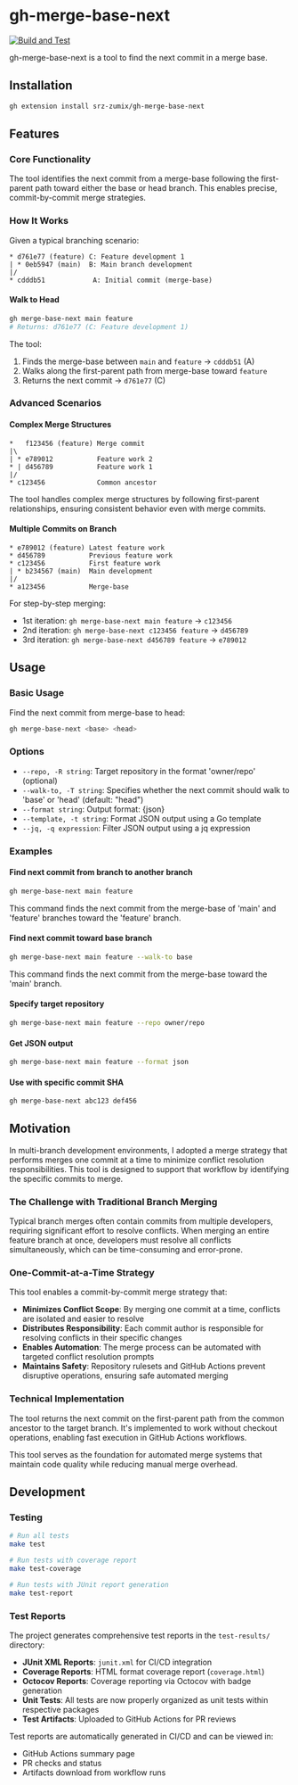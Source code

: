 # gh-merge-base-next

[![Build and Test](https://github.com/srz-zumix/gh-merge-base-next/actions/workflows/build.yml/badge.svg)](https://github.com/srz-zumix/gh-merge-base-next/actions/workflows/build.yml)

gh-merge-base-next is a tool to find the next commit in a merge base.

## Installation

```bash
gh extension install srz-zumix/gh-merge-base-next
```

## Features

### Core Functionality

The tool identifies the next commit from a merge-base following the first-parent path toward either the base or head branch. This enables precise, commit-by-commit merge strategies.

### How It Works

Given a typical branching scenario:

```text
* d761e77 (feature) C: Feature development 1  
| * 0eb5947 (main)  B: Main branch development
|/
* cdddb51            A: Initial commit (merge-base)
```

#### Walk to Head

```bash
gh merge-base-next main feature
# Returns: d761e77 (C: Feature development 1)
```

The tool:

1. Finds the merge-base between `main` and `feature` → `cdddb51` (A)
2. Walks along the first-parent path from merge-base toward `feature`
3. Returns the next commit → `d761e77` (C)

### Advanced Scenarios

#### Complex Merge Structures

```text
*   f123456 (feature) Merge commit
|\
| * e789012           Feature work 2
* | d456789           Feature work 1
|/
* c123456             Common ancestor
```

The tool handles complex merge structures by following first-parent relationships, ensuring consistent behavior even with merge commits.

#### Multiple Commits on Branch

```text
* e789012 (feature) Latest feature work
* d456789           Previous feature work
* c123456           First feature work
| * b234567 (main)  Main development
|/
* a123456           Merge-base
```

For step-by-step merging:

- 1st iteration: `gh merge-base-next main feature` → `c123456`
- 2nd iteration: `gh merge-base-next c123456 feature` → `d456789`
- 3rd iteration: `gh merge-base-next d456789 feature` → `e789012`

## Usage

### Basic Usage

Find the next commit from merge-base to head:

```bash
gh merge-base-next <base> <head>
```

### Options

- `--repo, -R string`: Target repository in the format 'owner/repo' (optional)
- `--walk-to, -T string`: Specifies whether the next commit should walk to 'base' or 'head' (default: "head")
- `--format string`: Output format: {json}
- `--template, -t string`: Format JSON output using a Go template
- `--jq, -q expression`: Filter JSON output using a jq expression

### Examples

#### Find next commit from branch to another branch

```bash
gh merge-base-next main feature
```

This command finds the next commit from the merge-base of 'main' and 'feature' branches toward the 'feature' branch.

#### Find next commit toward base branch

```bash
gh merge-base-next main feature --walk-to base
```

This command finds the next commit from the merge-base toward the 'main' branch.

#### Specify target repository

```bash
gh merge-base-next main feature --repo owner/repo
```

#### Get JSON output

```bash
gh merge-base-next main feature --format json
```

#### Use with specific commit SHA

```bash
gh merge-base-next abc123 def456
```

## Motivation

In multi-branch development environments, I adopted a merge strategy that performs merges one commit at a time to minimize conflict resolution responsibilities. This tool is designed to support that workflow by identifying the specific commits to merge.

### The Challenge with Traditional Branch Merging

Typical branch merges often contain commits from multiple developers, requiring significant effort to resolve conflicts. When merging an entire feature branch at once, developers must resolve all conflicts simultaneously, which can be time-consuming and error-prone.

### One-Commit-at-a-Time Strategy

This tool enables a commit-by-commit merge strategy that:

- **Minimizes Conflict Scope**: By merging one commit at a time, conflicts are isolated and easier to resolve
- **Distributes Responsibility**: Each commit author is responsible for resolving conflicts in their specific changes
- **Enables Automation**: The merge process can be automated with targeted conflict resolution prompts
- **Maintains Safety**: Repository rulesets and GitHub Actions prevent disruptive operations, ensuring safe automated merging

### Technical Implementation

The tool returns the next commit on the first-parent path from the common ancestor to the target branch. It's implemented to work without checkout operations, enabling fast execution in GitHub Actions workflows.

This tool serves as the foundation for automated merge systems that maintain code quality while reducing manual merge overhead.

## Development

### Testing

```bash
# Run all tests
make test

# Run tests with coverage report
make test-coverage

# Run tests with JUnit report generation
make test-report
```

### Test Reports

The project generates comprehensive test reports in the `test-results/` directory:

- **JUnit XML Reports**: `junit.xml` for CI/CD integration
- **Coverage Reports**: HTML format coverage report (`coverage.html`)
- **Octocov Reports**: Coverage reporting via Octocov with badge generation  
- **Unit Tests**: All tests are now properly organized as unit tests within respective packages
- **Test Artifacts**: Uploaded to GitHub Actions for PR reviews

Test reports are automatically generated in CI/CD and can be viewed in:

- GitHub Actions summary page
- PR checks and status
- Artifacts download from workflow runs
